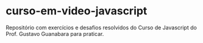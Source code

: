 # curso-em-video-javascript

Repositório com exercícios e desafios resolvidos do Curso de Javascript do Prof. Gustavo Guanabara para praticar.
